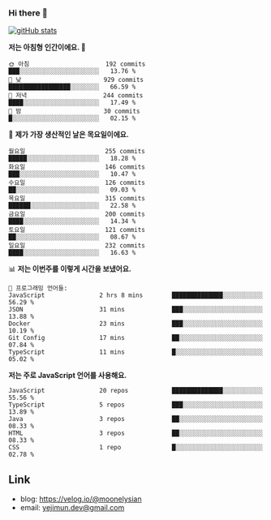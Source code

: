 ### Hi there 👋

<!--
**moonelysian/moonelysian** is a ✨ _special_ ✨ repository because its `README.md` (this file) appears on your GitHub profile.

Here are some ideas to get you started:

- 🔭 I’m currently working on ...
- 🌱 I’m currently learning ...
- 👯 I’m looking to collaborate on ...
- 🤔 I’m looking for help with ...
- 💬 Ask me about ...
- 📫 How to reach me: ...
- 😄 Pronouns: ...
- ⚡ Fun fact: ...
-->

<!-- [![wakatime stats](https://github-readme-stats.vercel.app/api/wakatime?username=moonelysian)](https://github.com/anuraghazra/github-readme-stats) -->

[![gitHub stats](https://github-readme-stats.vercel.app/api?username=moonelysian&show_icons=true)](https://github.com/anuraghazra/github-readme-stats)

<!--START_SECTION:waka-->
**저는 아침형 인간이에요. 🐤** 

```text
🌞 아침                     192 commits         ███░░░░░░░░░░░░░░░░░░░░░░   13.76 % 
🌆 낮　                     929 commits         █████████████████░░░░░░░░   66.59 % 
🌃 저녁                     244 commits         ████░░░░░░░░░░░░░░░░░░░░░   17.49 % 
🌙 밤　                     30 commits          █░░░░░░░░░░░░░░░░░░░░░░░░   02.15 % 
```
📅 **제가 가장 생산적인 날은 목요일이에요.** 

```text
월요일                      255 commits         █████░░░░░░░░░░░░░░░░░░░░   18.28 % 
화요일                      146 commits         ███░░░░░░░░░░░░░░░░░░░░░░   10.47 % 
수요일                      126 commits         ██░░░░░░░░░░░░░░░░░░░░░░░   09.03 % 
목요일                      315 commits         ██████░░░░░░░░░░░░░░░░░░░   22.58 % 
금요일                      200 commits         ████░░░░░░░░░░░░░░░░░░░░░   14.34 % 
토요일                      121 commits         ██░░░░░░░░░░░░░░░░░░░░░░░   08.67 % 
일요일                      232 commits         ████░░░░░░░░░░░░░░░░░░░░░   16.63 % 
```


📊 **저는 이번주를 이렇게 시간을 보냈어요.** 

```text
💬 프로그래밍 언어들: 
JavaScript               2 hrs 8 mins        ██████████████░░░░░░░░░░░   56.29 % 
JSON                     31 mins             ███░░░░░░░░░░░░░░░░░░░░░░   13.88 % 
Docker                   23 mins             ███░░░░░░░░░░░░░░░░░░░░░░   10.19 % 
Git Config               17 mins             ██░░░░░░░░░░░░░░░░░░░░░░░   07.84 % 
TypeScript               11 mins             █░░░░░░░░░░░░░░░░░░░░░░░░   05.02 % 
```

**저는 주로 JavaScript 언어를 사용해요.** 

```text
JavaScript               20 repos            ██████████████░░░░░░░░░░░   55.56 % 
TypeScript               5 repos             ███░░░░░░░░░░░░░░░░░░░░░░   13.89 % 
Java                     3 repos             ██░░░░░░░░░░░░░░░░░░░░░░░   08.33 % 
HTML                     3 repos             ██░░░░░░░░░░░░░░░░░░░░░░░   08.33 % 
CSS                      1 repo              █░░░░░░░░░░░░░░░░░░░░░░░░   02.78 % 
```




<!--END_SECTION:waka-->


## Link
- blog: https://velog.io/@moonelysian
- email: yejimun.dev@gmail.com
